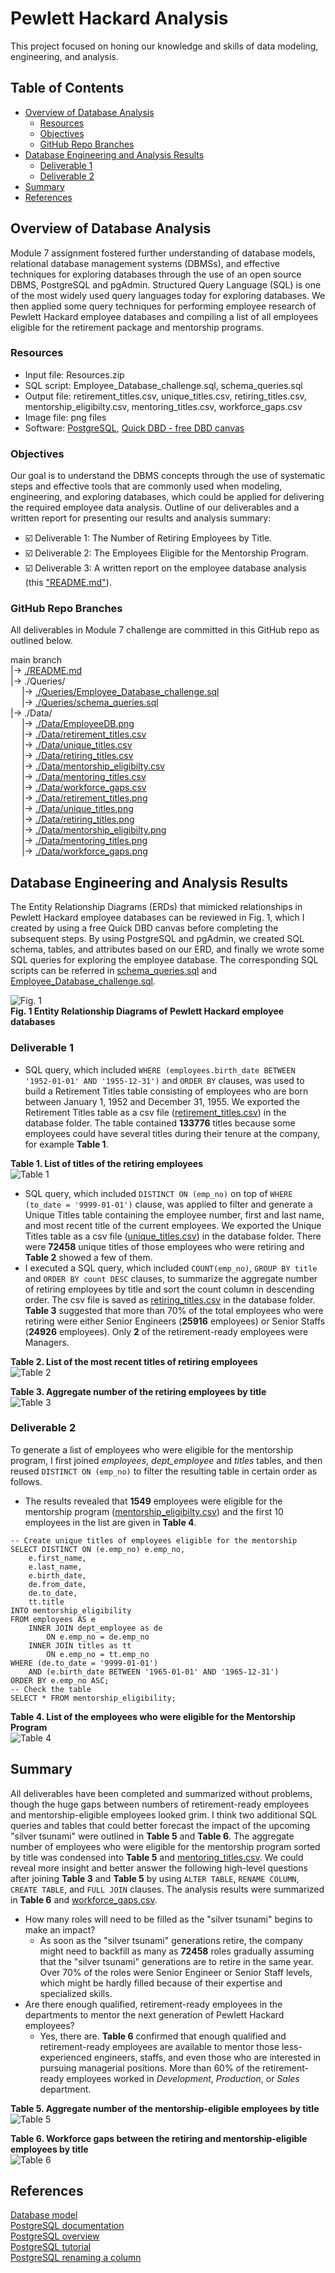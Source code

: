 # Pewlett Hackard Analysis
This project focused on honing our knowledge and skills of data modeling, engineering, and analysis.

## Table of Contents
- [Overview of Database Analysis](#overview-of-database-analysis)
  - [Resources](#resources)
  - [Objectives](#objectives)
  - [GitHub Repo Branches](#github-repo-branches)
- [Database Engineering and Analysis Results](#database-engineering-and-analysis-results)
  - [Deliverable 1](#deliverable-1)
  - [Deliverable 2](#deliverable-2)
- [Summary](#summary)
- [References](#references)

## Overview of Database Analysis
Module 7 assignment fostered further understanding of database models, relational database management systems (DBMSs), and effective techniques for exploring databases through the use of an open source DBMS, PostgreSQL and pgAdmin. Structured Query Language (SQL) is one of the most widely used query languages today for exploring databases. We then applied some query techniques for performing employee research of Pewlett Hackard employee databases and compiling a list of all employees eligible for the retirement package and mentorship programs.

### Resources
- Input file: Resources.zip
- SQL script: Employee_Database_challenge.sql, schema_queries.sql
- Output file: retirement_titles.csv, unique_titles.csv, retiring_titles.csv, mentorship_eligibilty.csv, mentoring_titles.csv, workforce_gaps.csv
- Image file: png files
- Software: [PostgreSQL](https://www.postgresql.org/docs/), [Quick DBD - free DBD canvas](https://app.quickdatabasediagrams.com/#/)

### Objectives
Our goal is to understand the DBMS concepts through the use of systematic steps and effective tools that are commonly used when modeling, engineering, and exploring databases, which could be applied for delivering the required employee data analysis. Outline of our deliverables and a written report for presenting our results and analysis summary:

- ☑️ Deliverable 1: The Number of Retiring Employees by Title.
- ☑️ Deliverable 2: The Employees Eligible for the Mentorship Program.
- ☑️ Deliverable 3: A written report on the employee database analysis (this ["README.md"](./README.md)).

### GitHub Repo Branches
All deliverables in Module 7 challenge are committed in this GitHub repo as outlined below.

main branch  
|&rarr; [./README.md](./README.md)  
|&rarr; ./Queries/  
  &emsp; |&rarr; [./Queries/Employee_Database_challenge.sql](./Queries/Employee_Database_challenge.sql)  
  &emsp; |&rarr; [./Queries/schema_queries.sql](./Queries/schema_queries.sql)  
|&rarr; ./Data/  
  &emsp; |&rarr; [./Data/EmployeeDB.png](./Data/EmployeeDB.png)  
  &emsp; |&rarr; [./Data/retirement_titles.csv](./Data/retirement_titles.csv)  
  &emsp; |&rarr; [./Data/unique_titles.csv](./Data/unique_titles.csv)  
  &emsp; |&rarr; [./Data/retiring_titles.csv](./Data/retiring_titles.csv)  
  &emsp; |&rarr; [./Data/mentorship_eligibilty.csv](./Data/mentorship_eligibilty.csv)  
  &emsp; |&rarr; [./Data/mentoring_titles.csv](./Data/mentoring_titles.csv)  
  &emsp; |&rarr; [./Data/workforce_gaps.csv](./Data/workforce_gaps.csv)  
  &emsp; |&rarr; [./Data/retirement_titles.png](./Data/retirement_titles.png)  
  &emsp; |&rarr; [./Data/unique_titles.png](./Data/unique_titles.png)  
  &emsp; |&rarr; [./Data/retiring_titles.png](./Data/retiring_titles.png)  
  &emsp; |&rarr; [./Data/mentorship_eligibilty.png](./Data/mentorship_eligibilty.png)  
  &emsp; |&rarr; [./Data/mentoring_titles.png](./Data/mentoring_titles.png)  
  &emsp; |&rarr; [./Data/workforce_gaps.png](./Data/workforce_gaps.png)  

## Database Engineering and Analysis Results
The Entity Relationship Diagrams (ERDs) that mimicked relationships in Pewlett Hackard employee databases can be reviewed in Fig. 1, which I created by using a free Quick DBD canvas before completing the subsequent steps. By using PostgreSQL and pgAdmin, we created SQL schema, tables, and attributes based on our ERD, and finally we wrote some SQL queries for exploring the employee database. The corresponding SQL scripts can be referred in [schema_queries.sql](./Queries/schema_queries.sql) and [Employee_Database_challenge.sql](./Queries/Employee_Database_challenge.sql).

![Fig. 1](./Data/EmployeeDB.png)\
**Fig. 1 Entity Relationship Diagrams of Pewlett Hackard employee databases**

### Deliverable 1
- SQL query, which included `WHERE (employees.birth_date BETWEEN '1952-01-01' AND '1955-12-31')` and `ORDER BY` clauses, was used to build a Retirement Titles table consisting of employees who are born between January 1, 1952 and December 31, 1955. We exported the Retirement Titles table as a csv file ([retirement_titles.csv](./Data/retirement_titles.csv)) in the database folder. The table contained **133776** titles because some employees could have several titles during their tenure at the company, for example **Table 1**.

**Table 1. List of titles of the retiring employees**\
![Table 1](./Data/retirement_titles.png)

- SQL query, which included `DISTINCT ON (emp_no)` on top of `WHERE (to_date = '9999-01-01')` clause, was applied to filter and generate a Unique Titles table containing the employee number, first and last name, and most recent title of the current employees. We exported the Unique Titles table as a csv file ([unique_titles.csv](./Data/unique_titles.csv)) in the database folder. There were **72458** unique titles of those employees who were retiring and **Table 2** showed a few of them.
- I executed a SQL query, which included `COUNT(emp_no)`, `GROUP BY title` and `ORDER BY count DESC` clauses, to summarize the aggregate number of retiring employees by title and sort the count column in descending order. The csv file is saved as [retiring_titles.csv](./Data/retiring_titles.csv) in the database folder. **Table 3** suggested that more than 70% of the total employees who were retiring were either Senior Engineers (**25916** employees) or Senior Staffs (**24926** employees). Only **2** of the retirement-ready employees were Managers.

**Table 2. List of the most recent titles of retiring employees**\
![Table 2](./Data/unique_titles.png)

**Table 3. Aggregate number of the retiring employees by title**\
![Table 3](./Data/retiring_titles.png)

### Deliverable 2
To generate a list of employees who were eligible for the mentorship program, I first joined *employees*, *dept_employee* and *titles* tables, and then reused `DISTINCT ON (emp_no)` to filter the resulting table in certain order as follows.
- The results revealed that **1549** employees were eligible for the mentorship program ([mentorship_eligibilty.csv](./Data/mentorship_eligibilty.csv)) and the first 10 employees in the list are given in **Table 4**.

```
-- Create unique titles of employees eligible for the mentorship
SELECT DISTINCT ON (e.emp_no) e.emp_no,
	e.first_name,
	e.last_name,
	e.birth_date,
	de.from_date,
	de.to_date,
	tt.title
INTO mentorship_eligibility
FROM employees AS e
	INNER JOIN dept_employee as de
		ON e.emp_no = de.emp_no
	INNER JOIN titles as tt
		ON e.emp_no = tt.emp_no
WHERE (de.to_date = '9999-01-01')
	AND (e.birth_date BETWEEN '1965-01-01' AND '1965-12-31')
ORDER BY e.emp_no ASC;
-- Check the table
SELECT * FROM mentorship_eligibility;
```

**Table 4. List of the employees who were eligible for the Mentorship Program**\
![Table 4](./Data/mentorship_eligibilty.png)

## Summary
All deliverables have been completed and summarized without problems, though the huge gaps between numbers of retirement-ready employees and mentorship-eligible employees looked grim. I think two additional SQL queries and tables that could better forecast the impact of the upcoming "silver tsunami" were outlined in **Table 5** and **Table 6**. The aggregate number of employees who were eligible for the mentorship program sorted by title was condensed into **Table 5** and [mentoring_titles.csv](./Data/mentoring_titles.csv). We could reveal more insight and better answer the following high-level questions after joining **Table 3** and **Table 5** by using `ALTER TABLE`, `RENAME COLUMN`, `CREATE TABLE`, and `FULL JOIN` clauses. The analysis results were summarized in **Table 6** and [workforce_gaps.csv](./Data/workforce_gaps.csv).

- How many roles will need to be filled as the "silver tsunami" begins to make an impact?
  - As soon as the "silver tsunami" generations retire, the company might need to backfill as many as **72458** roles gradually assuming that the "silver tsunami" generations are to retire in the same year. Over 70% of the roles were Senior Engineer or Senior Staff levels, which might be hardly filled because of their expertise and specialized skills.
- Are there enough qualified, retirement-ready employees in the departments to mentor the next generation of Pewlett Hackard employees?
  - Yes, there are. **Table 6** confirmed that enough qualified and retirement-ready employees are available to mentor those less-experienced engineers, staffs, and even those who are interested in pursuing managerial positions. More than 60% of the retirement-ready employees worked in *Development*, *Production*, or *Sales* department.

**Table 5. Aggregate number of the mentorship-eligible employees by title**\
![Table 5](./Data/mentoring_titles.png)

**Table 6. Workforce gaps between the retiring and mentorship-eligible employees by title**\
![Table 6](./Data/workforce_gaps.png)

## References
[Database model](https://en.wikipedia.org/wiki/Database_model)\
[PostgreSQL documentation](https://www.postgresql.org/docs/)\
[PostgreSQL overview](https://www.tutorialspoint.com/postgresql/postgresql_overview.htm)\
[PostgreSQL tutorial](https://www.postgresqltutorial.com/)\
[PostgreSQL renaming a column](https://www.postgresqltutorial.com/postgresql-tutorial/postgresql-rename-column/)

